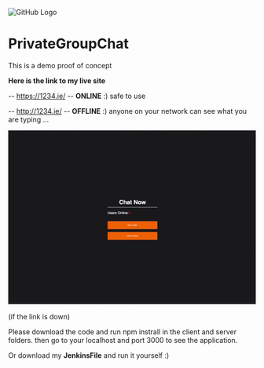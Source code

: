 ![GitHub Logo](Group-Chat/client/public/favicon.ico)

# PrivateGroupChat
This is a demo proof of concept 
 
**Here is the link to my live site**

-- https://1234.ie/ -- **ONLINE** :)
safe to use

-- http://1234.ie/ -- **OFFLINE** :) 
anyone on your network can see what you are typing ...

![Chat Demo](demo/howTo.gif)

(if the link is down)

Please download the code and run npm instrall in the client and server folders. 
then go to your localhost and port 3000 to see the application. 

Or download my **JenkinsFile** and run it yourself :) 
